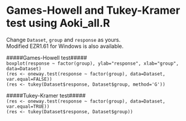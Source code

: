 # Games-Howell and Tukey-Kramer test using Aoki_all.R
Change `Dataset`, `group` and `response` as yours.  
Modified EZR1.61 for Windows is also available.

#####Games-Howell test#####  
`boxplot(response ~ factor(group), ylab="response", xlab="group", data=Dataset)`  
`(res <- oneway.test(response ~ factor(group), data=Dataset, var.equal=FALSE))`  
`(res <- tukey(Dataset$response, Dataset$group, method='G'))` 

#####Tukey-Kramer test#####  
`(res <- oneway.test(response ~ factor(group), data=Dataset, var.equal=TRUE))`  
`(res <- tukey(Dataset$response, Dataset$group))`  
